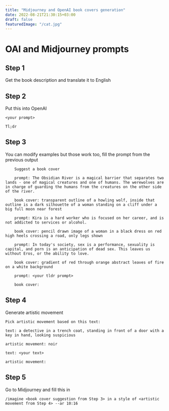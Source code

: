 ```yaml
---
title: "Midjourney and OpenAI book covers generation"
date: 2022-08-21T21:30:15+03:00
draft: false
featuredImage: "/cat.jpg"
---
```



# OAI and Midjourney prompts 

## Step 1
Get the book description and translate it to English

## Step 2

Put this into OpenAI

```
<your prompt>

Tl;dr
```

## Step 3

You can modify examples but those work too, fill the prompt from the previous output

```
	Suggest a book cover
	
	prompt: The Obsidian River is a magical barrier that separates two lands - one of magical creatures and one of humans. The werewolves are in charge of guarding the humans from the creatures on the other side of the river.
	
	book cover: transparent outline of a howling wolf, inside that outline is a dark silhouette of a woman standing on a cliff under a big full moon near forest
	
	prompt: Kira is a hard worker who is focused on her career, and is not addicted to services or alcohol.
	
	book cover: pencil drawn image of a woman in a black dress on red high heels crossing a road, only legs shown
	
	prompt: In today's society, sex is a performance, sexuality is capital, and porn is an anticipation of dead sex. This leaves us without Eros, or the ability to love.
	
	book cover: gradient of red through orange abstract leaves of fire on a white background
	
	prompt: <your tldr prompt>
	
	book cover:
```

## Step 4

Generate artistic movement

```
Pick artistic movement based on this text:

text: a detective in a trench coat, standing in front of a door with a key in hand, looking suspicious

artistic movement: noir

text: <your text>

artistic movement:
```

## Step 5

Go to Midjourney and fill this in

`/imagine <book cover suggestion from Step 3> in a style of <artistic movement from Step 4> --ar 10:16`

